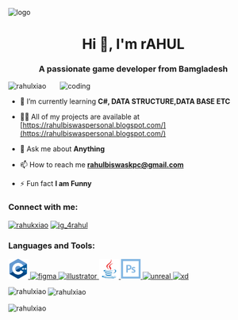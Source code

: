 ![logo](https://github.com/rahulxiao/rahulxiao/blob/main/github-header-image%20(1).png)
<h1 align="center">Hi 👋, I'm rAHUL</h1>
<h3 align="center">A passionate game developer from Bamgladesh</h3>
<img align="right" alt="coding"width="400"src="https://i.pinimg.com/originals/06/60/ef/0660efe82fa3da42ed56eef013171835.gif">
<p align="left"> <img src="https://komarev.com/ghpvc/?username=rahulxiao&label=Profile%20views&color=0e75b6&style=flat" alt="rahulxiao" /> </p>

- 🌱 I’m currently learning **C#, DATA STRUCTURE,DATA BASE ETC**

- 👨‍💻 All of my projects are available at [https://rahulbiswaspersonal.blogspot.com/](https://rahulbiswaspersonal.blogspot.com/)

- 💬 Ask me about **Anything**

- 📫 How to reach me **rahulbiswaskpc@gmail.com**

- ⚡ Fun fact **I am Funny**

<h3 align="left">Connect with me:</h3>
<p align="left">
<a href="https://fb.com/rahukxiao" target="blank"><img align="center" src="https://raw.githubusercontent.com/rahuldkjain/github-profile-readme-generator/master/src/images/icons/Social/facebook.svg" alt="rahukxiao" height="30" width="40" /></a>
<a href="https://instagram.com/ig_4rahul" target="blank"><img align="center" src="https://raw.githubusercontent.com/rahuldkjain/github-profile-readme-generator/master/src/images/icons/Social/instagram.svg" alt="ig_4rahul" height="30" width="40" /></a>
</p>

<h3 align="left">Languages and Tools:</h3>
<p align="left"> <a href="https://www.w3schools.com/cpp/" target="_blank" rel="noreferrer"> <img src="https://raw.githubusercontent.com/devicons/devicon/master/icons/cplusplus/cplusplus-original.svg" alt="cplusplus" width="40" height="40"/> </a> <a href="https://www.figma.com/" target="_blank" rel="noreferrer"> <img src="https://www.vectorlogo.zone/logos/figma/figma-icon.svg" alt="figma" width="40" height="40"/> </a> <a href="https://www.adobe.com/in/products/illustrator.html" target="_blank" rel="noreferrer"> <img src="https://www.vectorlogo.zone/logos/adobe_illustrator/adobe_illustrator-icon.svg" alt="illustrator" width="40" height="40"/> </a> <a href="https://www.java.com" target="_blank" rel="noreferrer"> <img src="https://raw.githubusercontent.com/devicons/devicon/master/icons/java/java-original.svg" alt="java" width="40" height="40"/> </a> <a href="https://www.photoshop.com/en" target="_blank" rel="noreferrer"> <img src="https://raw.githubusercontent.com/devicons/devicon/master/icons/photoshop/photoshop-line.svg" alt="photoshop" width="40" height="40"/> </a> <a href="https://unrealengine.com/" target="_blank" rel="noreferrer"> <img src="https://raw.githubusercontent.com/kenangundogan/fontisto/036b7eca71aab1bef8e6a0518f7329f13ed62f6b/icons/svg/brand/unreal-engine.svg" alt="unreal" width="40" height="40"/> </a> <a href="https://www.adobe.com/products/xd.html" target="_blank" rel="noreferrer"> <img src="https://cdn.worldvectorlogo.com/logos/adobe-xd.svg" alt="xd" width="40" height="40"/> </a> </p>

<p><img align="left" src="https://github-readme-stats.vercel.app/api/top-langs?username=rahulxiao&show_icons=true&locale=en&layout=compact" alt="rahulxiao" /></p>

<p>&nbsp;<img align="center" src="https://github-readme-stats.vercel.app/api?username=rahulxiao&show_icons=true&locale=en" alt="rahulxiao" /></p>

<p><img align="center" src="https://github-readme-streak-stats.herokuapp.com/?user=rahulxiao&" alt="rahulxiao" /></p>
